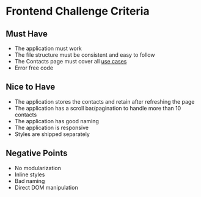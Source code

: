 # Frontend Challenge Criteria

## Must Have

- The application must work
- The file structure must be consistent and easy to follow
- The Contacts page must cover all [use cases](README.md#use-cases)
- Error free code

## Nice to Have

- The application stores the contacts and retain after refreshing the page
- The application has a scroll bar/pagination to handle more than 10 contacts
- The application has good naming
- The application is responsive
- Styles are shipped separately

## Negative Points

- No modularization
- Inline styles
- Bad naming
- Direct DOM manipulation
